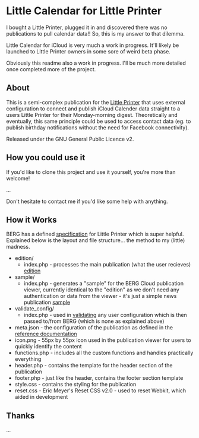 Little Calendar for Little Printer
=============
I bought a Little Printer, plugged it in and discovered there was no publications to pull calendar data!! So, this is my answer to that dilemma.

Little Calendar for iCloud is very much a work in progress. It'll likely be launched to Little Printer owners in some sore of weird beta phase.

Obviously this readme also a work in progress. I'll be much more detailed once completed more of the project.

About
-----

This is a semi-complex publication for the [Little Printer](http://bergcloud.com/littleprinter/) that uses external configuration to connect and publish iCloud Calender data straight to a users Little Printer for their Monday-morning digest. Theoretically and eventually, this same principle could be used to access contact data (eg. to publish birthday notifications without the need for Facebook connectivity).

Released under the GNU General Public Licence v2.


How you could use it
--------------------

If you'd like to clone this project and use it yourself, you're more than welcome!

...

Don't hesitate to contact me if you'd like some help with anything.


How it Works
------------

BERG has a defined [specification](http://remote.bergcloud.com/developers/reference/) for Little Printer which is super helpful.
Explained below is the layout and file structure... the method to my (little) madness.

*	edition/
	*	index.php - processes the main publication (what the user recieves) [edition](http://remote.bergcloud.com/developers/reference/edition)
*	sample/
	*	index.php - generates a "sample" for the BERG Cloud publication viewer, currently identical to the "edition" as we don't need any authentication or data from the viewer - it's just a simple news publication [sample](http://remote.bergcloud.com/developers/reference/sample)
*	validate_config/	
	*	index.php - used in [validating](http://remote.bergcloud.com/developers/reference/validate_config) any user configuration which is then passed to/from BERG (which is none as explained above)
*	meta.json - the configuration of the publication as defined in the [reference documentation](http://remote.bergcloud.com/developers/reference/metajson)
*	icon.png - 55px by 55px icon used in the publication viewer for users to quickly identify the content
*	functions.php - includes all the custom functions and handles practically everything
*	header.php - contains the template for the header section of the publication
*	footer.php - just like the header, contains the footer section template
*	style.css - contains the styling for the publication
*	reset.css - Eric Meyer's Reset CSS v2.0 - used to reset Webkit, which aided in development

Thanks
------

...